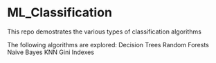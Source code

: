 # ML_Classification

This repo demostrates the various types of classification algorithms

The following algorithms are explored:
  Decision Trees
  Random Forests
  Naive Bayes
  KNN
  Gini Indexes
